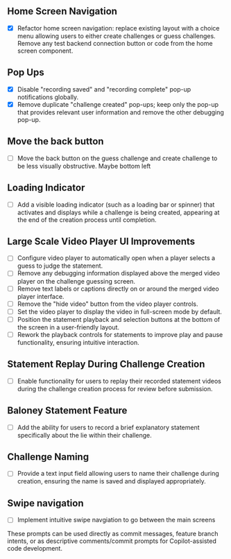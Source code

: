 ## Home Screen Navigation
- [x] Refactor home screen navigation: replace existing layout with a choice menu allowing users to either create challenges or guess challenges. Remove any test backend connection button or code from the home screen component.

## Pop Ups
- [x] Disable "recording saved" and "recording complete" pop-up notifications globally.
- [x] Remove duplicate "challenge created" pop-ups; keep only the pop-up that provides relevant user information and remove the other debugging pop-up.

## Move the back button 
- [ ] Move the back button on the guess challenge and create challenge to be less visually obstructive. Maybe bottom left

## Loading Indicator
- [ ] Add a visible loading indicator (such as a loading bar or spinner) that activates and displays while a challenge is being created, appearing at the end of the creation process until completion.

## Large Scale Video Player UI Improvements
- [ ] Configure video player to automatically open when a player selects a guess to judge the statement.
- [ ] Remove any debugging information displayed above the merged video player on the challenge guessing screen.
- [ ] Remove text labels or captions directly on or around the merged video player interface.
- [ ] Remove the "hide video" button from the video player controls.
- [ ] Set the video player to display the video in full-screen mode by default.
- [ ] Position the statement playback and selection buttons at the bottom of the screen in a user-friendly layout.
- [ ] Rework the playback controls for statements to improve play and pause functionality, ensuring intuitive interaction.

## Statement Replay During Challenge Creation
- [ ] Enable functionality for users to replay their recorded statement videos during the challenge creation process for review before submission.

## Baloney Statement Feature
- [ ] Add the ability for users to record a brief explanatory statement specifically about the lie within their challenge.

## Challenge Naming
- [ ] Provide a text input field allowing users to name their challenge during creation, ensuring the name is saved and displayed appropriately.

## Swipe navigation
- [ ] Implement intuitive swipe navgiation to go between the main screens

These prompts can be used directly as commit messages, feature branch intents, or as descriptive comments/commit prompts for Copilot-assisted code development.